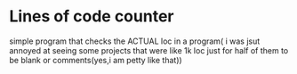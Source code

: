 
# Lines of code counter
simple program that checks the ACTUAL loc in a program( i was jsut annoyed at seeing some projects that were like 1k loc just for half of them to be blank or comments(yes,i am petty like that))
